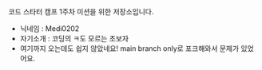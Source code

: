 코드 스타터 캠프 1주차 미션을 위한 저장소입니다.
- 닉네임 : Medi0202
- 자기소개 : 코딩의 ㅋ도 모르는 초보자
- 여기까지 오는데도 쉽지 않았네요! main branch only로 포크해와서 문제가 있었어요.
